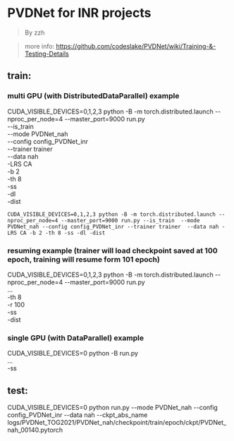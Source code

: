 # PVDNet for INR projects

> By zzh

> more info: https://github.com/codeslake/PVDNet/wiki/Training-&-Testing-Details

## train:
### multi GPU (with DistributedDataParallel) example
CUDA_VISIBLE_DEVICES=0,1,2,3 python -B -m torch.distributed.launch --nproc_per_node=4 --master_port=9000 run.py \
            --is_train \
            --mode PVDNet_nah \
            --config config_PVDNet_inr \
            --trainer trainer \
            --data nah \
            -LRS CA \
            -b 2 \
            -th 8 \
            -ss \
            -dl \
            -dist

`CUDA_VISIBLE_DEVICES=0,1,2,3 python -B -m torch.distributed.launch --nproc_per_node=4 --master_port=9000 run.py --is_train  --mode PVDNet_nah --config config_PVDNet_inr --trainer trainer  --data nah -LRS CA -b 2 -th 8 -ss -dl -dist`

### resuming example (trainer will load checkpoint saved at 100 epoch, training will resume form 101 epoch)
CUDA_VISIBLE_DEVICES=0,1,2,3 python -B -m torch.distributed.launch --nproc_per_node=4 --master_port=9000 run.py \
            ... \
            -th 8 \
            -r 100 \
            -ss \
            -dist

### single GPU (with DataParallel) example
CUDA_VISIBLE_DEVICES=0 python -B run.py \
            ... \
            -ss

## test:
CUDA_VISIBLE_DEVICES=0 python run.py --mode PVDNet_nah --config config_PVDNet_inr --data nah --ckpt_abs_name logs/PVDNet_TOG2021/PVDNet_nah/checkpoint/train/epoch/ckpt/PVDNet_nah_00140.pytorch
